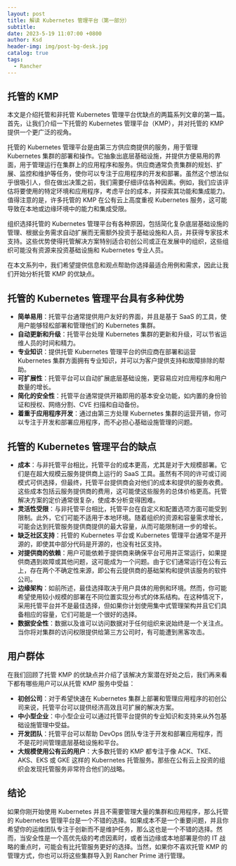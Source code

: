 ```yaml
---
layout: post
title: 解读 Kubernetes 管理平台（第一部分）
subtitle:
date: 2023-5-19 11:07:00 +0800
author: Ksd
header-img: img/post-bg-desk.jpg
catalog: true
tags:
  - Rancher
---
```


## 托管的 KMP

本文是介绍托管和非托管 Kubernetes 管理平台优缺点的两篇系列文章的第一篇。首先，让我们介绍一下托管的 Kubernetes 管理平台（KMP），并对托管的 KMP 提供一个更广泛的视角。

托管的 Kubernetes 管理平台是由第三方供应商提供的服务，用于管理 Kubernetes 集群的部署和操作。它抽象出底层基础设施，并提供方便易用的界面，用于管理运行在集群上的应用程序和服务。供应商通常负责集群的规划、扩展、监控和维护等任务，使你可以专注于应用程序的开发和部署。虽然这个想法似乎很吸引人，但在做出决策之前，我们需要仔细评估各种因素。例如，我们应该评估将要使用的特定环境和应用程序，考虑平台的成本，并探索其功能和集成能力。值得注意的是，许多托管的 KMP 在公有云上高度重视 Kubernetes 服务，这可能导致在本地或边缘环境中的能力和集成受限。

组织选择托管的 Kubernetes 管理平台有各种原因，包括简化复杂底层基础设施的管理、根据业务需求自动扩展而无需额外投资于基础设施和人员，并获得专家技术支持。这些优势使得托管解决方案特别适合初创公司或正在发展中的组织，这些组织可能没有资源来投资基础设施和 Kubernetes 专业人员。

在本文系列中，我们希望提供信息和观点帮助你选择最适合用例和需求，因此让我们开始分析托管 KMP 的优缺点。

## 托管的 Kubernetes 管理平台具有多种优势

- **简单易用**：托管平台通常提供用户友好的界面，并且是基于 SaaS 的工具，使用户能够轻松部署和管理他们的 Kubernetes 集群。
- **自动更新和升级**：托管平台处理 Kubernetes 集群的更新和升级，可以节省运维人员的时间和精力。
- **专业知识**：提供托管 Kubernetes 管理平台的供应商在部署和运营 Kubernetes 集群方面拥有专业知识，并可以为客户提供支持和故障排除的帮助。
- **可扩展性**：托管平台可以自动扩展底层基础设施，更容易应对应用程序和用户数量的增长。
- **简化的安全性**：托管平台通常提供开箱即用的基本安全功能，如内置的身份验证和授权、网络分割、CVE 扫描和自动备份。
- **着重于应用程序开发**：通过由第三方处理 Kubernetes 集群的运营开销，你可以专注于开发和部署应用程序，而不必担心基础设施管理的问题。

## 托管的 Kubernetes 管理平台的缺点

- **成本**：与非托管平台相比，托管平台的成本更高，尤其是对于大规模部署。它们是在超大规模云服务提供商上运行的 SaaS 工具。虽然有不同的许可或订阅模式可供选择，但最终，托管平台提供商会对他们的成本和提供的服务收费。这些成本包括云服务提供商的费用，这可能使这些服务的总体价格更高。托管解决方案的定价通常很复杂，使成本分析变得困难。
- **灵活性受限**：与非托管平台相比，托管平台在自定义和配置选项方面可能受到限制。此外，它们可能不适用于本地环境。随着组织的资源和容量需求增长，可能会达到托管服务提供商提供的最大容量，从而可能限制进一步的增长。
- **缺乏社区支持**：托管的 Kubernetes 平台或 Kubernetes 管理平台通常不是开源的，即使其中部分代码是开源的，也没有社区支持。
- **对提供商的依赖**：用户可能依赖于提供商来确保平台可用并正常运行，如果提供商遇到故障或其他问题，这可能成为一个问题。由于它们通常运行在公有云上，存在两个不确定性来源，即公有云提供商的基础架构和提供该服务的软件公司。
- **边缘架构**：如前所述，最佳选择取决于用户具体的用例和环境。然而，你可能希望使用较小规模的部署在不同位置实现分布式的体系结构。在这种情况下，采用托管平台并不是最佳选择，但如果你计划使用集中式管理架构并且它们具备相应的容量，它们可能是一个很好的选择。
- **数据安全性**：数据以及谁可以访问数据对于任何组织来说始终是一个关注点。当你将对集群的访问权限提供给第三方公司时，有可能遭到黑客攻击。

## 用户群体

在我们回顾了托管 KMP 的优缺点并介绍了该解决方案潜在好处之后，我们再来看下都有哪些用户可以从托管 KMP 服务中受益：

- **初创公司**：对于希望快速在 Kubernetes 集群上部署和管理应用程序的初创公司来说，托管平台可以提供经济高效且可扩展的解决方案。
- **中小型企业**：中小型企业可以通过托管平台提供的专业知识和支持来从外包基础设施管理中受益。
- **开发团队**：托管平台可以帮助 DevOps 团队专注于开发和部署应用程序，而不是花时间管理底层基础设施和平台。
- **大规模使用公有云的用户**：大多数托管的 KMP 都专注于像 ACK、TKE、AKS、EKS 或 GKE 这样的 Kubernetes 托管服务。那些在公有云上投资的组织会发现托管服务非常符合他们的战略。

## 结论

如果你刚开始使用 Kubernetes 并且不需要管理大量的集群和应用程序，那么托管的 Kubernetes 管理平台是一个不错的选择。如果成本不是一个重要问题，并且你希望你的运维团队专注于创新而不是维护任务，那么这也是一个不错的选择。然而，当安全性是一个高优先级的考虑因素时，或者当边缘或本地部署是你的 IT 战略的重点时，可能会有比托管服务更好的选择。当然，如果你不喜欢托管 KMP 的管理方式，你也可以将这些集群导入到 Rancher Prime 进行管理。

